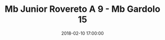 ---
title: Mb Junior Rovereto A 9 - Mb Gardolo 15
date: 2018-02-10 17:00:00
squadra-a: Mb Junior Rovereto A
punteggio-a: 15
squadra-b: Mb Gardolo
punteggio-b: 9
partite/squadra: aquilotti-17-18
luogo: Palestra Istituto Alberghiero
categoria: aquilotti
---
